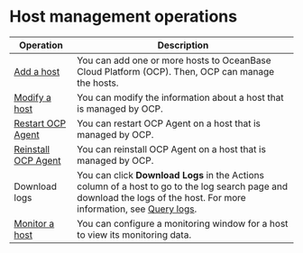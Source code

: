 Host management operations
===============================================

|  Operation    | Description    |
|-------|--------|
| [Add a host](../600.host-features/200.add-a-host-1.md)          | You can add one or more hosts to OceanBase Cloud Platform (OCP). Then, OCP can manage the hosts.   |
| [Modify a host](../600.host-features/300.modify-host.md)       | You can modify the information about a host that is managed by OCP.   |
| [Restart OCP Agent](../600.host-features/400.restart-the-ocp-agent.md)   | You can restart OCP Agent on a host that is managed by OCP.   |
| [Reinstall OCP Agent](../600.host-features/500.reinstall-ocp-agent.md) | You can reinstall OCP Agent on a host that is managed by OCP.    |
| Download logs                                                      | You can click **Download Logs** in the Actions column of a host to go to the log search page and download the logs of the host. For more information, see [Query logs](../1000.system-management-features/1300.log-service-management.md). |
| [Monitor a host](../600.host-features/600.host-monitoring.md)      | You can configure a monitoring window for a host to view its monitoring data.  |
